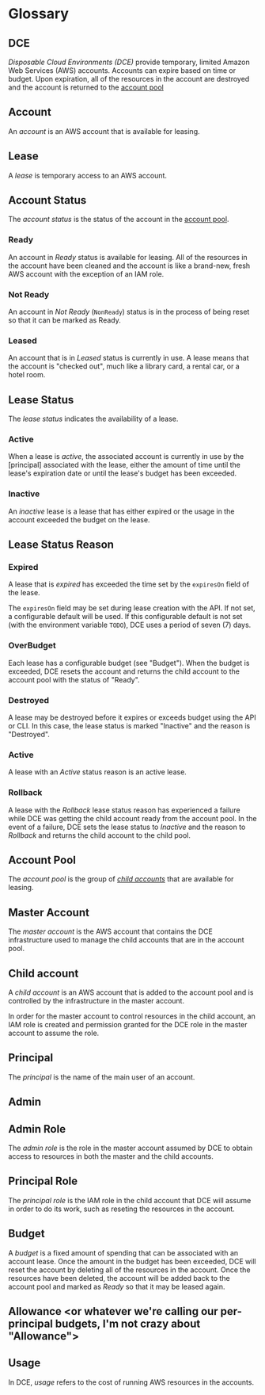 # Glossary

## DCE

_Disposable Cloud Environments (DCE)_ provide temporary, limited Amazon Web 
Services (AWS) accounts. Accounts can expire based on time or budget. Upon
expiration, all of the resources in the account are destroyed and the account
is returned to the [account pool](#account-pool)

## Account
An _account_ is an AWS account that is available for leasing.

## Lease
A _lease_ is temporary access to an AWS account.

## Account Status
The _account status_ is the status of the account in the 
[account pool](#account-pool).

### Ready
An account in _Ready_ status is available for leasing. All of the resources
in the account have been cleaned and the account is like a brand-new, fresh
AWS account with the exception of an IAM role.

### Not Ready
An account in _Not Ready_ (`NonReady`) status is in the process of being reset
so that it can be marked as Ready. 

### Leased
An account that is in _Leased_ status is currently in use. A lease means
that the account is "checked out", much like a library card, a rental car, 
or a hotel room. 

## Lease Status

The _lease status_ indicates the availability of a lease.

### Active
When a lease is _active_, the associated account is currently in use by the
[principal] associated with the lease, either the amount of time until the 
lease's expiration date or until the lease's budget has been exceeded.

### Inactive
An _inactive_ lease is a lease that has either expired or the usage in the 
account exceeded the budget on the lease.

## Lease Status Reason

### Expired

A lease that is _expired_ has exceeded the time set by the `expiresOn` field
of the lease. 

The `expiresOn` field may be set during lease creation with the 
API. If not set, a configurable default will be used. If this configurable
default is not set (with the environment variable `TODO`), DCE uses a period of 
seven (7) days.

### OverBudget

Each lease has a configurable budget (see "Budget"). When the budget is 
exceeded, DCE resets the account and returns the child account to the 
account pool with the status of "Ready".

### Destroyed

A lease may be destroyed before it expires or exceeds budget using the API
or CLI. In this case, the lease status is marked "Inactive" and the reason
is "Destroyed".

### Active

A lease with an _Active_ status reason is an active lease.

### Rollback

A lease with the _Rollback_ lease status reason has experienced a failure
while DCE was getting the child account ready from the account pool. In the
event of a failure, DCE sets the lease status to _Inactive_ and the reason 
to _Rollback_ and returns the child account to the child pool.

## Account Pool

The _account pool_ is the group of _[child accounts](#child-accounts)_ that
are available for leasing.

## Master Account

The _master account_ is the AWS account that contains the DCE infrastructure
used to manage the child accounts that are in the account pool. 

## Child account

A _child account_ is an AWS account that is added to the account pool and is
controlled by the infrastructure in the master account. 

In order for the master account to control resources in the child account, an 
IAM role is created and permission granted for the DCE role in the master 
account to assume the role.

## Principal

The _principal_ is the name of the main user of an account.

## Admin


## Admin Role

The _admin role_ is the role in the master account assumed by DCE to obtain
access to resources in both the master and the child accounts.

## Principal Role

The _principal role_ is the IAM role in the child account that DCE will assume
in order to do its work, such as reseting the resources in the account.

## Budget

A _budget_ is a fixed amount of spending that can be associated with an account
lease. Once the amount in the budget has been exceeded, DCE will reset the 
account by deleting all of the resources in the account. Once the resources have
been deleted, the account will be added back to the account pool and marked as
_Ready_ so that it may be leased again.

## Allowance <or whatever we're calling our per-principal budgets, I'm not crazy about "Allowance">
## Usage

In DCE, _usage_ refers to the cost of running AWS resources in the accounts. 
